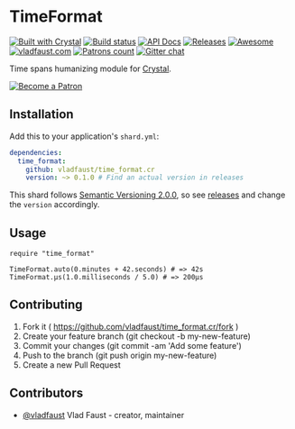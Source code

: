# TimeFormat

[![Built with Crystal](https://img.shields.io/badge/built%20with-crystal-000000.svg?style=flat-square)](https://crystal-lang.org/)
[![Build status](https://img.shields.io/travis/vladfaust/time_format.cr/master.svg?style=flat-square)](https://travis-ci.org/vladfaust/time_format.cr)
[![API Docs](https://img.shields.io/badge/api_docs-online-brightgreen.svg?style=flat-square)](https://github.vladfaust.com/time_format.cr)
[![Releases](https://img.shields.io/github/release/vladfaust/time_format.cr.svg?style=flat-square)](https://github.com/vladfaust/time_format.cr/releases)
[![Awesome](https://awesome.re/badge-flat2.svg)](https://github.com/veelenga/awesome-crystal)
[![vladfaust.com](https://img.shields.io/badge/style-.com-lightgrey.svg?longCache=true&style=flat-square&label=vladfaust&colorB=0a83d8)](https://vladfaust.com)
[![Patrons count](https://img.shields.io/badge/dynamic/json.svg?label=patrons&url=https://www.patreon.com/api/user/11296360&query=$.included[0].attributes.patron_count&style=flat-square&colorB=red&maxAge=86400)](https://www.patreon.com/vladfaust)
[![Gitter chat](https://img.shields.io/badge/chat%20on-gitter-green.svg?colorB=ED1965&logo=gitter&style=flat-square)](https://gitter.im/vladfaust/Lobby)

Time spans humanizing module for [Crystal](https://crystal-lang.org/).

[![Become a Patron](https://vladfaust.com/img/patreon-small.svg)](https://www.patreon.com/vladfaust)

## Installation

Add this to your application's `shard.yml`:

```yaml
dependencies:
  time_format:
    github: vladfaust/time_format.cr
    version: ~> 0.1.0 # Find an actual version in releases
```

This shard follows [Semantic Versioning 2.0.0](https://semver.org/), so see [releases](https://github.com/vladfaust/i18n.cr/releases) and change the `version` accordingly.

## Usage

```crystal
require "time_format"

TimeFormat.auto(0.minutes + 42.seconds) # => 42s
TimeFormat.μs(1.0.milliseconds / 5.0) # => 200μs
```

## Contributing

1. Fork it ( https://github.com/vladfaust/time_format.cr/fork )
2. Create your feature branch (git checkout -b my-new-feature)
3. Commit your changes (git commit -am 'Add some feature')
4. Push to the branch (git push origin my-new-feature)
5. Create a new Pull Request

## Contributors

- [@vladfaust](https://github.com/vladfaust) Vlad Faust - creator, maintainer
